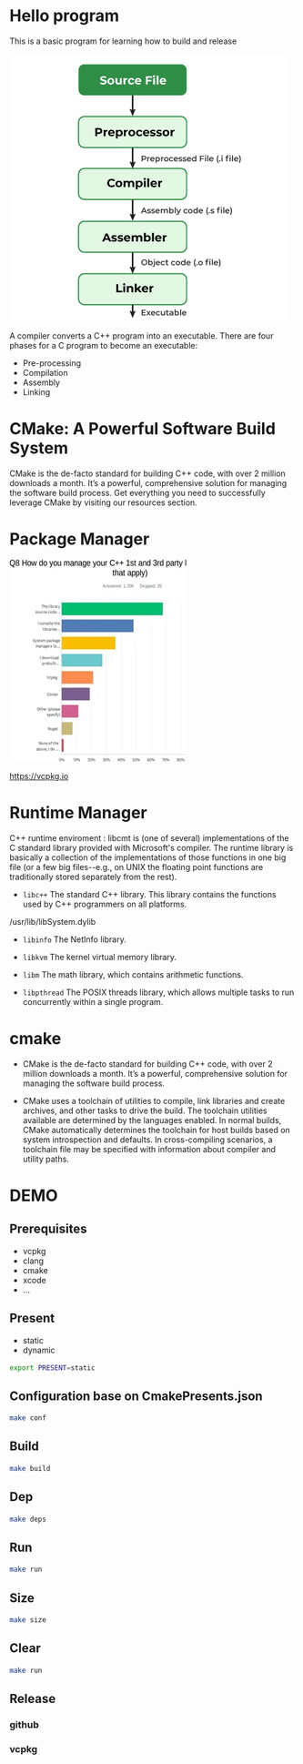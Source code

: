 # Hello program
This is a basic program for learning how to build and release

![example](./image1.png)


A compiler converts a C++ program into an executable. There are four phases for a C program to become an executable: 

- Pre-processing
- Compilation
- Assembly
- Linking


# CMake: A Powerful Software Build System

CMake is the de-facto standard for building C++ code, with over 2 million downloads a month. It’s a powerful, comprehensive solution for managing the software build process. Get everything you need to successfully leverage CMake by visiting our resources section.

# Package Manager

![example](./image.png)

https://vcpkg.io

# Runtime Manager

C++ runtime enviroment : libcmt is (one of several) implementations of the C standard library provided with Microsoft's compiler. The runtime library is basically a collection of the implementations of those functions in one big file (or a few big files--e.g., on UNIX the floating point functions are traditionally stored separately from the rest).

- `libc++` 
The standard C++ library. This library contains the functions used by C++ programmers on all platforms.

 /usr/lib/libSystem.dylib

- `libinfo` 
The NetInfo library.

- `libkvm`
The kernel virtual memory library.

- `libm`
The math library, which contains arithmetic functions.

- `libpthread`
The POSIX threads library, which allows multiple tasks to run concurrently within a single program.

# cmake

- CMake is the de-facto standard for building C++ code, with over 2 million downloads a month. It’s a powerful, comprehensive solution for managing the software build process.

- CMake uses a toolchain of utilities to compile, link libraries and create archives, and other tasks to drive the build. The toolchain utilities available are determined by the languages enabled. In normal builds, CMake automatically determines the toolchain for host builds based on system introspection and defaults. In cross-compiling scenarios, a toolchain file may be specified with information about compiler and utility paths.

# DEMO

## Prerequisites

- vcpkg
- clang
- cmake
- xcode
- ...

## Present 

- static
- dynamic

```bash
export PRESENT=static
```
## Configuration base on CmakePresents.json

```bash
make conf 
```

## Build
```bash
make build
```
## Dep
```bash
make deps
```

## Run
```bash
make run
```

## Size
```bash
make size
```

## Clear
```bash
make run
```
## Release

### github


### vcpkg